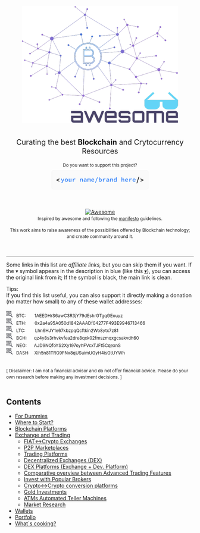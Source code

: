 <div align="center">
    <div>
		<img src="./img/awesomeblockchain.png" alt="Awesome Bockchain">
	</div>
	<br>
	<p style="font-size: 1.4em">
		Curating the best <strong>Blockchain</strong> and Crytocurrency Resources
	</p>
	<p>
		<sup>Do you want to support this project?</sup>
		<br>
		<a href="mailto:0xtokens@gmail.com">
			<img src="./img/sponsor.svg" width="260" alt="wtgtybhertgeghgtwtg">
		</a>
	</p>
	<br>
    <br>
	<a href="https://awesome.re">
		<img src="https://awesome.re/badge.svg" alt="Awesome">
	</a>
    <br>
    <small>Inspired by awesome and following the <a href="https://github.com/sindresorhus/awesome/blob/master/awesome.md">manifesto</a> guidelines.</small>  
    <br>
	<p>
		<small>This work aims to raise awareness of the possibilities offered by Blockchain technology; and create community around it.</small>
	</p>
	<br>
</div>

---

Some links in this list are _affiliate links,_ but you can skip them if you want. If the &#x25BE; symbol appears in the description in blue (like this [&#x25BE;](#)), you can access the original link from it; If the symbol is black, the main link is clean.

Tips:  
If you find this list useful, you can also support it directly making a donation (no matter how small) to any of these wallet addresses:  
<small>  
[![decode](./img/qr-scan.png "Scan QR-code")](#) &nbsp; BTC: &nbsp; &nbsp; &nbsp; 1AEEDHrS6awC3R3jY79dEshrGTgqGEouyz  
[![decode](./img/qr-scan.png "Scan QR-code")](#) &nbsp; ETH: &nbsp; &nbsp; &nbsp; 0x2a4a95A050d1842AAADf04277F493E9946713466  
[![decode](./img/qr-scan.png "Scan QR-code")](#) &nbsp; LTC: &nbsp;&nbsp; &nbsp; &nbsp; Lhn6HJY1e67kbzpqQcftkin2Wo8ytx7z81  
[![decode](./img/qr-scan.png "Scan QR-code")](#) &nbsp; BCH: &nbsp;&nbsp; &nbsp; qz4y8s3rhvkvfea2dre8qxk02fmszmqxgcsakvdh60  
[![decode](./img/qr-scan.png "Scan QR-code")](#) &nbsp; NEO: &nbsp;&nbsp; &nbsp; AJD9NQfoYS2Xy197oyhFVcxTJFt5CqexnS  
[![decode](./img/qr-scan.png "Scan QR-code")](#) &nbsp; DASH:&nbsp;&nbsp;&nbsp; Xih5n81TRG9FNx8qUSuimUGyH4isGtUYWh
</small>

<br>
<small>[ Disclaimer: I am not a financial advisor and do not offer financial advice. Please do your own research before making any investment decisions. ]
</small>
<br>
<br>


## Contents

- [For Dummies](#for-dummies)
- [Where to Start?](#)
- [Blockchain Platforms](#)
- [Exchange and Trading](#)
	- [FIAT&#8596;Crypto Exchanges](#)
	- [P2P Marketplaces](#)
	- [Trading Platforms](#)
	- [Decentralized Exchanges (DEX)](#)
	- [DEX Platforms (Exchange + Dev. Platform)](#)
	- [Comparative overview between Advanced Trading Features](#)
	- [Invest with Popular Brokers](#)
	- [Crypto&#8596;Crypto conversion platforms](#)
	- [Gold Investments](#)
	- [ATMs Automated Teller Machines](#)
	- [Market Research](#)
- [Wallets](#)
- [Portfolio](#)
- [What´s cooking?](#)


<br>

